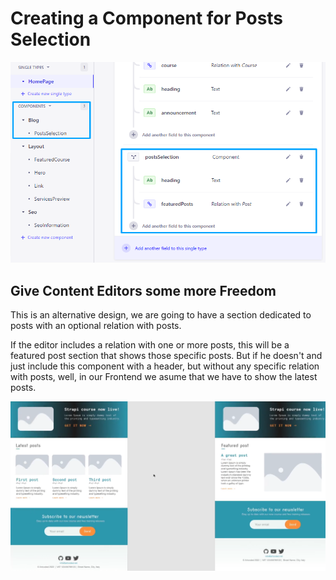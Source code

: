 # Creating a Component for Posts Selection  

![Posts-Selection-Blog-Component](./img/posts-selection-blog-component.png)

## Give Content Editors some more Freedom  

This is an alternative design, we are going to have a section dedicated to posts with an optional relation with posts.  

If the editor includes a relation with one or more posts, this will be a featured post section that shows those specific posts. But if he doesn't and just include this component with a header, but without any specific relation with posts, well, in our Frontend we asume that we have to show the latest posts.

![Freedom-To-Choose-Latest-Or-Featured-Posts](./img/freedom-to-choose-latest-or-featured-posts.png)